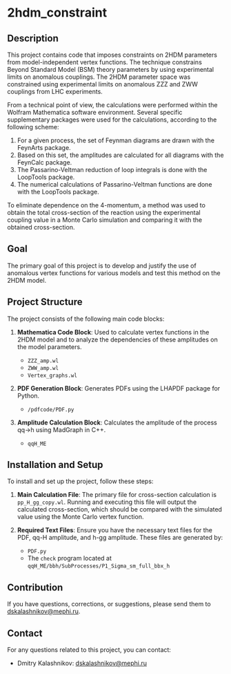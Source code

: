 
# 2hdm_constraint

## Description

This project contains code that imposes constraints on 2HDM parameters from model-independent vertex functions. The technique constrains Beyond Standard Model (BSM) theory parameters by using experimental limits on anomalous couplings. The 2HDM parameter space was constrained using experimental limits on anomalous ZZZ and ZWW couplings from LHC experiments.

From a technical point of view, the calculations were performed within the Wolfram Mathematica software environment. Several specific supplementary packages were used for the calculations, according to the following scheme:
1. For a given process, the set of Feynman diagrams are drawn with the FeynArts package.
2. Based on this set, the amplitudes are calculated for all diagrams with the FeynCalc package.
3. The Passarino-Veltman reduction of loop integrals is done with the LoopTools package.
4. The numerical calculations of Passarino-Veltman functions are done with the LoopTools package.

To eliminate dependence on the 4-momentum, a method was used to obtain the total cross-section of the reaction using the experimental coupling value in a Monte Carlo simulation and comparing it with the obtained cross-section.

## Goal

The primary goal of this project is to develop and justify the use of anomalous vertex functions for various models and test this method on the 2HDM model.

## Project Structure

The project consists of the following main code blocks:

1. **Mathematica Code Block**: Used to calculate vertex functions in the 2HDM model and to analyze the dependencies of these amplitudes on the model parameters.
    - `ZZZ_amp.wl`
    - `ZWW_amp.wl`
    - `Vertex_graphs.wl`

2. **PDF Generation Block**: Generates PDFs using the LHAPDF package for Python.
    - `/pdfcode/PDF.py`

3. **Amplitude Calculation Block**: Calculates the amplitude of the process qq->h using MadGraph in C++.
    - `qqH_ME`

## Installation and Setup

To install and set up the project, follow these steps:

1. **Main Calculation File**: The primary file for cross-section calculation is `pp_H_gg_copy.wl`. Running and executing this file will output the calculated cross-section, which should be compared with the simulated value using the Monte Carlo vertex function.

2. **Required Text Files**: Ensure you have the necessary text files for the PDF, qq-H amplitude, and h-gg amplitude. These files are generated by:
    - `PDF.py`
    - The `check` program located at `qqH_ME/bbh/SubProcesses/P1_Sigma_sm_full_bbx_h`

## Contribution

If you have questions, corrections, or suggestions, please send them to dskalashnikov@mephi.ru.


## Contact

For any questions related to this project, you can contact:
- Dmitry Kalashnikov: [dskalashnikov@mephi.ru](mailto:dskalashnikov@mephi.ru)
